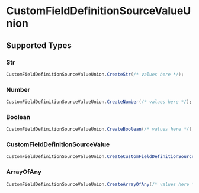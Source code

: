 # CustomFieldDefinitionSourceValueUnion


## Supported Types

### Str

```csharp
CustomFieldDefinitionSourceValueUnion.CreateStr(/* values here */);
```

### Number

```csharp
CustomFieldDefinitionSourceValueUnion.CreateNumber(/* values here */);
```

### Boolean

```csharp
CustomFieldDefinitionSourceValueUnion.CreateBoolean(/* values here */);
```

### CustomFieldDefinitionSourceValue

```csharp
CustomFieldDefinitionSourceValueUnion.CreateCustomFieldDefinitionSourceValue(/* values here */);
```

### ArrayOfAny

```csharp
CustomFieldDefinitionSourceValueUnion.CreateArrayOfAny(/* values here */);
```
